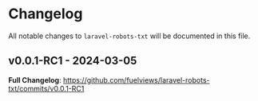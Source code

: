 # Changelog

All notable changes to `laravel-robots-txt` will be documented in this file.

## v0.0.1-RC1 - 2024-03-05

**Full Changelog**: https://github.com/fuelviews/laravel-robots-txt/commits/v0.0.1-RC1
